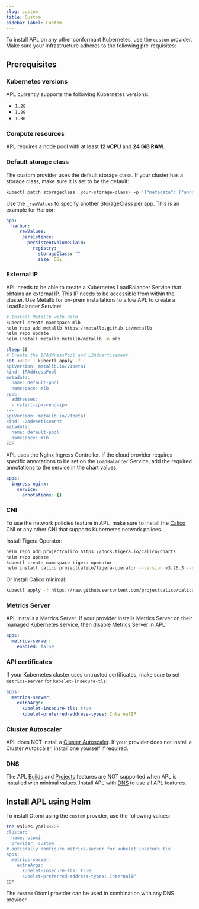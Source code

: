 ```yaml
---
slug: custom
title: Custom
sidebar_label: Custom
---
```


To install APL on any other conformant Kubernetes, use the `custom` provider. Make sure your infrastructure adheres to the following pre-requisites:

## Prerequisites

### Kubernetes versions

APL currently supports the following Kubernetes versions:

- `1.28`
- `1.29`
- `1.30`

### Compute resources

APL requires a node pool with at least **12 vCPU** and **24 GiB RAM**.

### Default storage class

The custom provider uses the default storage class. If your cluster has a storage class, make sure it is set to be the default:

```bash
kubectl patch storageclass ,your-storage-class> -p '{"metadata": {"annotations":{"storageclass.kubernetes.io/is-default-class":"true"}}}'
```

Use the `_rawValues` to specify another StorageClass per app. This is an example for Harbor:

```yaml
app:
  harbor:
    _rawValues:
      persistence:
        persistentVolumeClaim:
          registry:
            storageClass: ""
            size: 5Gi
```

### External IP

APL needs to be able to create a Kubernetes LoadBalancer Service that obtains an external IP. This IP needs to be accessible from within the cluster. Use Metallb for on-prem installations to allow APL to create a LoadBalancer Service:

```bash
# Install Metallb with Helm
kubectl create namespace mlb
helm repo add metallb https://metallb.github.io/metallb
helm repo update
helm install metallb metallb/metallb -n mlb

sleep 60
# Create the IPAddressPool and L2Advertisement
cat <<EOF | kubectl apply -f -
apiVersion: metallb.io/v1beta1
kind: IPAddressPool
metadata:
  name: default-pool
  namespace: mlb
spec:
  addresses:
  - <start-ip>-<end-ip>
---
apiVersion: metallb.io/v1beta1
kind: L2Advertisement
metadata:
  name: default-pool
  namespace: mlb
EOF
```

APL uses the Nginx Ingress Controller. If the cloud provider requires specific annotations to be set on the `LoadBalancer` Service, add the required annotations to the service in the chart values:

```yaml
apps:
  ingress-nginx:
    service:
      annotations: {}
```

### CNI

To use the network policies feature in APL, make sure to install the [Calico](https://www.tigera.io/project-calico/) CNI or any other CNI that supports Kubernetes network polices.

Install Tigera Operator:

```bash
helm repo add projectcalico https://docs.tigera.io/calico/charts
helm repo update
kubectl create namespace tigera-operator
helm install calico projectcalico/tigera-operator --version v3.26.3 --namespace tigera-operator
```

Or install Calico minimal:

```bash
kubectl apply -f https://raw.githubusercontent.com/projectcalico/calico/v3.26.3/manifests/calico.yaml
```

### Metrics Server

APL installs a Metrics Server. If your provider installs Metrics Server on their managed Kubernetes service, then disable Metrics Server in APL:

```yaml
apps:
  metrics-server:
    enabled: false
```

### API certificates

If your Kubernetes cluster uses untrusted certificates, make sure to set `metrics-server` for `kubelet-insecure-tls`:

```yaml
apps:
  metrics-server:
    extraArgs:
      kubelet-insecure-tls: true
      kubelet-preferred-address-types: InternalIP
```

### Cluster Autoscaler

APL does NOT install a [Cluster Autoscaler](https://github.com/kubernetes/autoscaler). If your provider does not install a Cluster Autoscaler, install one yourself if required.

### DNS

The APL [Builds](../../for-devs/console/builds.md) and [Projects](../../for-devs/console/projects.md) features are NOT supported when APL is installed with minimal values. Install APL with [DNS](dns.md) to use all APL features.

## Install APL using Helm

To install Otomi using the `custom` provider, use the following values:

```bash
tee values.yaml<<EOF
cluster:
  name: otomi
  provider: custom
# optionally configure metrics-server for kubelet-insecure-tls
apps:
  metrics-server:
    extraArgs:
      kubelet-insecure-tls: true
      kubelet-preferred-address-types: InternalIP
EOF
```

The `custom` Otomi provider can be used in combination with any DNS provider.